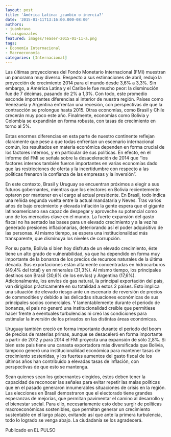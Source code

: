 ```yaml
---
layout: post
title: 'América Latina: ¿cambio o inercia?'
date: '2015-01-11T13:16:00.000-08:00'
authors:
- juanbravo
- luisgonzales
featured: images/Teaser-2015-01-11-a.png
tags:
- Economía Internacional
- Macroeconomía
categories: [Internacional]
---
```


Las últimas proyecciones del Fondo Monetario Internacional (FMI) muestran un panorama muy diverso. Respecto a sus estimaciones de abril, redujo la proyección de crecimiento 2014 para el mundo desde 3,6% a 3,3%. Sin embargo, a América Latina y el Caribe le fue mucho peor: la disminución fue de 7 décimas, pasando de 2% a 1,3%. Con todo, este promedio esconde importantes diferencias al interior de nuestra región. Países como Venezuela y Argentina enfrentan una recesión, con perspectivas de que la contracción se prolongue hasta 2015. Otras economías, como Brasil y Chile crecerán muy poco este año. Finalmente, economías como Bolivia y Colombia se expandirán en forma robusta, con tasas de crecimiento en torno al 5%.

Estas enormes diferencias en esta parte de nuestro continente reflejan claramente que pese a que todas enfrentan un escenario internacional común, los resultados en materia económica dependen en forma crucial de los factores internos, y en particular de sus políticas. En efecto, en el informe del FMI se señala sobre la desaceleración de 2014 que “los factores internos también fueron importantes en varias economías dado que las restricciones de oferta y la incertidumbre con respecto a las políticas frenaron la confianza de las empresas y la inversión”.

En este contexto, Brasil y Uruguay se encuentran próximos a elegir a sus futuros gobernantes, mientras que los electores en Bolivia recientemente optaron por mantener en el cargo al actual presidente. En Brasil, todo indica una reñida segunda vuelta entre la actual mandataria y Neves. Tras varios años de bajo crecimiento y elevada inflación la gente espera que el gigante latinoamericano sea capaz de despegar y aproveche su potencial como uno de los mercados clave en el mundo. La fuerte expansión del gasto fiscal no ha sentado las bases para un elevado crecimiento y a la vez ha generado presiones inflacionarias, deteriorando así el poder adquisitivo de las personas. Al mismo tiempo, se espera una institucionalidad más transparente, que disminuya los niveles de corrupción.

Por su parte, Bolivia si bien hoy disfruta de un elevado crecimiento, éste tiene un alto grado de vulnerabilidad, ya que ha dependido en forma muy importante de la bonanza de los precios de recursos naturales de la última década. Sus exportaciones están altamente concentradas en hidrocarburos (49,4% del total) y en minerales (31,3%). Al mismo tiempo, los principales destinos son Brasil (30,6% de los envíos) y Argentina (17,6%). Adicionalmente, los envíos de gas natural, la principal exportación del país, van dirigidos prácticamente en su totalidad a estos 2 países. Esto implica una situación de elevado riesgo ante un escenario de reversión de precios de commodities y debido a las delicadas situaciones económicas de sus principales socios comerciales. Y lamentablemente durante el periodo de bonanza, el país no generó una institucionalidad creíble que permitiese hacer frente a eventuales turbulencias ni creó las condiciones para estimular la inversión de los privados en las distintas áreas económicas.

Uruguay también creció en forma importante durante el periodo del boom de precios de materias primas, aunque se desaceleró en forma importante a partir de 2012 y para 2014 el FMI proyecta una expansión de sólo 2,8%. Si bien este país tiene una canasta exportadora más diversificada que Bolivia, tampoco generó una institucionalidad económica para mantener tasas de crecimiento sostenidas, y los fuertes aumentos del gasto fiscal de los últimos años han contribuido a elevadas tasas de inflación, con perspectivas de que esto se mantenga.  

Sean quienes sean los gobernantes elegidos, éstos deben tener la capacidad de reconocer las señales para evitar repetir las malas políticas que en el pasado generaron innumerables situaciones de crisis en la región. Las elecciones en Brasil demostraron que el electorado tiene grandes esperanzas de mejorías, que permitan pavimentar el camino al desarrollo y el bienestar social. Para ello, necesariamente esto debe surgir de políticas macroeconómicas sostenibles, que permitan generar un crecimiento sustentable en el largo plazo, evitando así que ante la primera turbulencia, todo lo logrado se venga abajo. La ciudadanía se los agradecerá.

Publicado en EL PULSO
